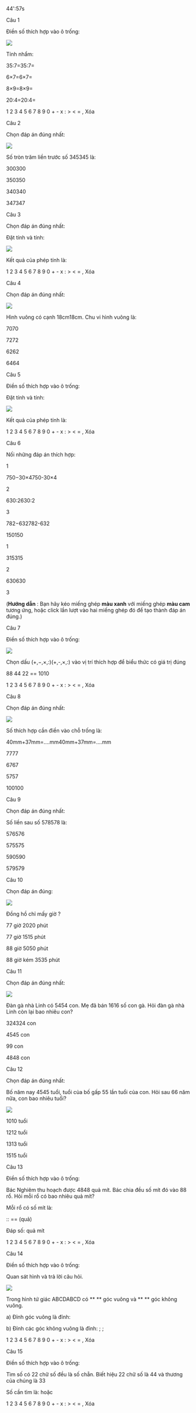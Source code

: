 44':57s

Câu 1

Điền số thích hợp vào ô trống:

![](https://onthi123.vn/public/uploads/1_230.png)

Tính nhẩm:

35:7=35:7=

6×7=6×7=

8×9=8×9=

20:4=20:4=

1 2 3 4 5 6 7 8 9 0 + - x : > < = , Xóa

Câu 2

Chọn đáp án đúng nhất:

![](https://onthi123.vn/public/uploads/2_118.png)

Số tròn trăm liền trước số 345345 là:

300300

350350

340340

347347

Câu 3

Chọn đáp án đúng nhất:

Đặt tính và tính:

![](https://onthi123.vn/public/uploads/3_133.png)

Kết quả của phép tính là:  

1 2 3 4 5 6 7 8 9 0 + - x : > < = , Xóa

Câu 4

Chọn đáp án đúng nhất:

![](https://onthi123.vn/public/uploads/4_115.png)

Hình vuông có cạnh 18cm18cm. Chu vi hình vuông là:

7070

7272

6262

6464

Câu 5

Điền số thích hợp vào ô trống:

Đặt tính và tính:

![](https://onthi123.vn/public/uploads/5a_6.png)

Kết quả của phép tính là:  

1 2 3 4 5 6 7 8 9 0 + - x : > < = , Xóa

Câu 6

Nối những đáp án thích hợp:

1

750−30×4750-30×4

2

630:2630:2

3

782−632782-632

150150

1

315315

2

630630

3

(**Hướng dẫn** : Bạn hãy kéo miếng ghép **màu xanh** với miếng ghép **màu cam** tương ứng, hoặc click lần lượt vào hai miếng ghép đó để tạo thành đáp án đúng.)

Câu 7

Điền số thích hợp vào ô trống:

![](https://onthi123.vn/public/uploads/7_108.png)

Chọn dấu (+,−,×,:)(+,-,×,:) vào vị trí thích hợp để biểu thức có giá trị đúng

88  44  22 == 1010

1 2 3 4 5 6 7 8 9 0 + - x : > < = , Xóa

Câu 8

Chọn đáp án đúng nhất:

![](https://onthi123.vn/public/uploads/8_107.png)

Số thích hợp cần điền vào chỗ trống là:

40mm+37mm=....mm40mm+37mm=....mm

7777

6767

5757

100100

Câu 9

Chọn đáp án đúng nhất:

Số liền sau số 578578 là:

576576

575575

590590

579579

Câu 10

Chọn đáp án đúng:

![](https://onthi123.vn/public/uploads/10_101.png)

Đồng hồ chỉ mấy giờ ?

77 giờ 2020 phút

77 giờ 1515 phút

88 giờ 5050 phút

88 giờ kém 3535 phút

Câu 11

Chọn đáp án đúng nhất:

![](https://onthi123.vn/public/uploads/11_54.png)

Đàn gà nhà Linh có 5454 con. Mẹ đã bán 1616 số con gà. Hỏi đàn gà nhà Linh còn lại bao nhiêu con?

324324 con

4545 con

99 con

4848 con

Câu 12

Chọn đáp án đúng nhất:

Bố năm nay 4545 tuổi, tuổi của bố gấp 55 lần tuổi của con. Hỏi sau 66 năm nữa, con bao nhiêu tuổi?

![](https://onthi123.vn/public/uploads/12_51.png)

1010 tuổi

1212 tuổi

1313 tuổi 

1515 tuổi

Câu 13

Điền số thích hợp vào ô trống:

Bác Nghiêm thu hoạch được 4848 quả mít. Bác chia đều số mít đó vào 88 rổ. Hỏi mỗi rổ có bao nhiêu quả mít?

Mỗi rổ có số mít là:

::  ==  (quả)

   Đáp số:  quả mít

1 2 3 4 5 6 7 8 9 0 + - x : > < = , Xóa

Câu 14

Điền số thích hợp vào ô trống:

Quan sát hình và trả lời câu hỏi.

![](https://onthi123.vn/public/uploads/13_43.png)

Trong hình tứ giác ABCDABCD có  ** ** góc vuông và ** ** góc không vuông.

a) Đỉnh góc vuông là đỉnh:  

b) Đỉnh các góc không vuông là đỉnh:  ;  ;  

1 2 3 4 5 6 7 8 9 0 + - x : > < = , Xóa

Câu 15

Điền số thích hợp vào ô trống:

Tìm số có 22 chữ số đều là số chẵn. Biết hiệu 22 chữ số là 44 và thương của chúng là 33

Số cần tìm là:  hoặc  

1 2 3 4 5 6 7 8 9 0 + - x : > < = , Xóa
